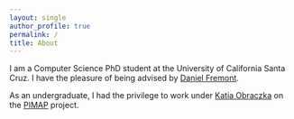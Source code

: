 ```yaml
---
layout: single
author_profile: true
permalink: /
title: About
---
```


I am a Computer Science PhD student at the University of California Santa Cruz. I have the pleasure of being advised by [Daniel Fremont](https://people.ucsc.edu/~dfremont/index.html). 

As an undergraduate, I had the privilege to work under [Katia Obraczka](https://inrg.soe.ucsc.edu/) on the [PIMAP](https://inrg.soe.ucsc.edu/project-pimap-pressure-injury-monitoring-and-prevention/) project.
